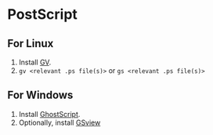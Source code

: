 # PostScript

## For Linux
1. Install [GV](http://www.gnu.org/software/gv/).
2. `gv <relevant .ps file(s)>` or `gs <relevant .ps file(s)>`

## For Windows
1. Install [GhostScript](https://www.ghostscript.com/download/).
2. Optionally, install [GSview](http://pages.cs.wisc.edu/~ghost/gsview/index.htm)
